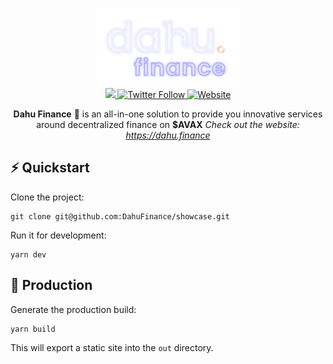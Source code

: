 <p align="center">
  <a href="https://dahu.finance">
    <img alt="DahuFinance" height="125" src="/public/dahufinance-mob.png">
  </a>
  <br>
  <a href="https://github.com/DahuFinance/showcase/actions/workflows/deploy.yml">
    <img src="https://github.com/DahuFinance/showcase/actions/workflows/deploy.yml/badge.svg">
  </a>
  <a href="https://twitter.com/dahufinance">
    <img alt="Twitter Follow" src="https://img.shields.io/twitter/follow/dahufinance?style=social">
  </a>
  <a href="https://dahu.finance">
  <img alt="Website" src="https://img.shields.io/website?down_message=Offline&label=Website%20status&up_message=Online&url=https%3A%2F%2Fdahu.finance">
  </a>
</p>
<p align="center">
  <b>Dahu Finance</b> 🐐 is an all-in-one solution to provide you innovative services around decentralized finance on <b>$AVAX</b>
  <i>Check out the website: <a href="https://dahu.finance">https://dahu.finance</a></i>
</p>

## ⚡️ Quickstart
Clone the project:
```shell
git clone git@github.com:DahuFinance/showcase.git
```

Run it for development:
```shell
yarn dev
```

## 🚀️ Production

Generate the production build:
```shell
yarn build
```

This will export a static site into the `out` directory.

